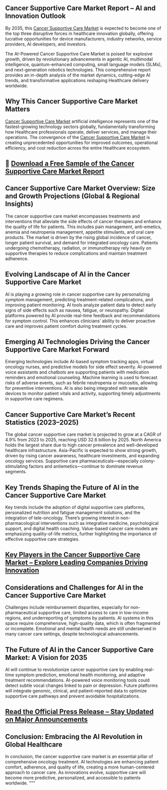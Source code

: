## Cancer Supportive Care Market Report – AI and Innovation Outlook

By 2035, this [Cancer Supportive Care Market](https://www.marketresearchfuture.com/reports/cancer-supportive-care-market-11727) is expected to become one of the top three disruptive forces in healthcare innovation globally, offering lucrative opportunities for device manufacturers, industry networks, service providers, AI developers, and investors.

The AI-Powered Cancer Supportive Care Market is poised for explosive growth, driven by revolutionary advancements in agentic AI, multimodal intelligence, quantum-enhanced computing, small language models (SLMs), and next-generation robotics technologies. This comprehensive report provides an in-depth analysis of the market dynamics, cutting-edge AI trends, and transformative applications reshaping Healthcare delivery worldwide.

## Why This Cancer Supportive Care Market Matters

[Cancer Supportive Care Market](https://www.marketresearchfuture.com/reports/cancer-supportive-care-market-11727) artificial intelligence represents one of the fastest-growing technology sectors globally, fundamentally transforming how Healthcare professionals operate, deliver services, and manage their operations. The convergence of the [Cancer Supportive Care Market](https://www.marketresearchfuture.com/reports/cancer-supportive-care-market-11727) is creating unprecedented opportunities for improved outcomes, operational efficiency, and cost reduction across the entire Healthcare ecosystem.

## 🎯 [Download a Free Sample of the Cancer Supportive Care Market Report](https://www.marketresearchfuture.com/sample_request/11727)

## Cancer Supportive Care Market Overview: Size and Growth Projections (Global & Regional Insights)

The cancer supportive care market encompasses treatments and interventions that alleviate the side effects of cancer therapies and enhance the quality of life for patients. This includes pain management, anti-emetics, anemia and neutropenia management, appetite stimulants, and oral care products. The market is driven by the rising global incidence of cancer, longer patient survival, and demand for integrated oncology care. Patients undergoing chemotherapy, radiation, or immunotherapy rely heavily on supportive therapies to reduce complications and maintain treatment adherence.

## Evolving Landscape of AI in the Cancer Supportive Care Market

AI is playing a growing role in cancer supportive care by personalizing symptom management, predicting treatment-related complications, and improving patient monitoring. AI tools analyze patient data to detect early signs of side effects such as nausea, fatigue, or neuropathy. Digital platforms powered by AI provide real-time feedback and recommendations for symptom control. This enhances clinicians’ ability to deliver proactive care and improves patient comfort during treatment cycles.

## Emerging AI Technologies Driving the Cancer Supportive Care Market Forward

Emerging technologies include AI-based symptom tracking apps, virtual oncology nurses, and predictive models for side effect severity. AI-powered voice assistants and chatbots are supporting patients with medication reminders and emotional counseling. Machine learning is used to forecast risks of adverse events, such as febrile neutropenia or mucositis, allowing for preventive interventions. AI is also being integrated with wearable devices to monitor patient vitals and activity, supporting timely adjustments in supportive care regimens.

## Cancer Supportive Care Market’s Recent Statistics (2023–2025)

The global cancer supportive care market is projected to grow at a CAGR of 4.9% from 2023 to 2025, reaching USD 32.6 billion by 2025. North America holds the largest share due to high cancer prevalence and well-developed healthcare infrastructure. Asia-Pacific is expected to show strong growth, driven by rising cancer awareness, healthcare investments, and expanding oncology services. Supportive care pharmaceuticals—especially colony-stimulating factors and antiemetics—continue to dominate revenue segments.

## Key Trends Shaping the Future of AI in the Cancer Supportive Care Market

Key trends include the adoption of digital supportive care platforms, personalized nutrition and fatigue management solutions, and the integration of tele-oncology. There’s growing interest in non-pharmacological interventions such as integrative medicine, psychological support, and digital health coaching. Value-based cancer care models are emphasizing quality-of-life metrics, further highlighting the importance of effective supportive care strategies.

## [Key Players in the Cancer Supportive Care Market – Explore Leading Companies Driving Innovation](https://www.marketresearchfuture.com/reports/cancer-supportive-care-market/companies)

## Considerations and Challenges for AI in the Cancer Supportive Care Market

Challenges include reimbursement disparities, especially for non-pharmaceutical supportive care, limited access to care in low-income regions, and underreporting of symptoms by patients. AI systems in this space require comprehensive, high-quality data, which is often fragmented or incomplete. Emotional and mental health needs are still underserved in many cancer care settings, despite technological advancements.

## The Future of AI in the Cancer Supportive Care Market: A Vision for 2035

AI will continue to revolutionize cancer supportive care by enabling real-time symptom prediction, emotional health monitoring, and adaptive treatment recommendations. AI-powered voice monitoring tools could detect subtle vocal changes linked to pain or depression. Future platforms will integrate genomic, clinical, and patient-reported data to optimize supportive care pathways and prevent avoidable hospitalizations.

## [Read the Official Press Release – Stay Updated on Major Announcements](https://www.marketresearchfuture.com/press-release/cancer-supportive-care-market)

## Conclusion: Embracing the AI Revolution in Global Healthcare

In conclusion, the cancer supportive care market is an essential pillar of comprehensive oncology treatment. AI technologies are enhancing patient comfort, adherence, and quality of life, creating a more human-centered approach to cancer care. As innovations evolve, supportive care will become more predictive, personalized, and accessible to patients worldwide.
"""